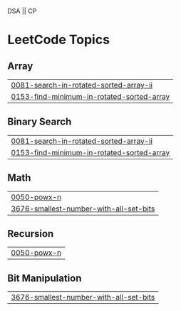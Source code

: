 DSA || CP


<!---LeetCode Topics Start-->
# LeetCode Topics
## Array
|  |
| ------- |
| [0081-search-in-rotated-sorted-array-ii](https://github.com/shreyamane1526/leetcode-potd-serious/tree/master/0081-search-in-rotated-sorted-array-ii) |
| [0153-find-minimum-in-rotated-sorted-array](https://github.com/shreyamane1526/leetcode-potd-serious/tree/master/0153-find-minimum-in-rotated-sorted-array) |
## Binary Search
|  |
| ------- |
| [0081-search-in-rotated-sorted-array-ii](https://github.com/shreyamane1526/leetcode-potd-serious/tree/master/0081-search-in-rotated-sorted-array-ii) |
| [0153-find-minimum-in-rotated-sorted-array](https://github.com/shreyamane1526/leetcode-potd-serious/tree/master/0153-find-minimum-in-rotated-sorted-array) |
## Math
|  |
| ------- |
| [0050-powx-n](https://github.com/shreyamane1526/leetcode-potd-serious/tree/master/0050-powx-n) |
| [3676-smallest-number-with-all-set-bits](https://github.com/shreyamane1526/leetcode-potd-serious/tree/master/3676-smallest-number-with-all-set-bits) |
## Recursion
|  |
| ------- |
| [0050-powx-n](https://github.com/shreyamane1526/leetcode-potd-serious/tree/master/0050-powx-n) |
## Bit Manipulation
|  |
| ------- |
| [3676-smallest-number-with-all-set-bits](https://github.com/shreyamane1526/leetcode-potd-serious/tree/master/3676-smallest-number-with-all-set-bits) |
<!---LeetCode Topics End-->
